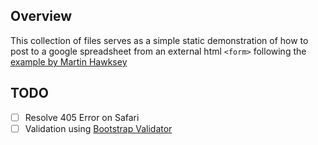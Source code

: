 ## Overview

This collection of files serves as a simple static demonstration of how to post to a google spreadsheet from an external html `<form>` following the [example by Martin Hawksey](http://mashe.hawksey.info/2014/07/google-sheets-as-a-database-insert-with-apps-script-using-postget-methods-with-ajax-example/) 

## TODO

- [ ] Resolve 405 Error on Safari
- [ ] Validation using [Bootstrap Validator](https://github.com/nghuuphuoc/bootstrapvalidator)
